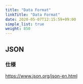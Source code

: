 ```yaml
---
title: "Data Format"
linkTitle: "Data Format"
date: 2020-05-07T12:15:59+09:00
simple_list: true
weight: 850
---
```


## JSON
### 仕様

https://www.json.org/json-en.html
